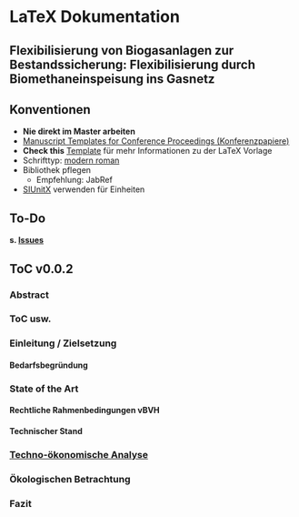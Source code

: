 # LaTeX Dokumentation

## Flexibilisierung von Biogasanlagen zur Bestandssicherung: Flexibilisierung durch Biomethaneinspeisung ins Gasnetz

## Konventionen

- **Nie direkt im Master arbeiten**
- [Manuscript Templates for Conference Proceedings (Konferenzpapiere)](https://www.ieee.org/conferences/publishing/templates.html)
- **Check this** [Template](https://www.overleaf.com/latex/templates/ieee-conference-template/grfzhhncsfqn) für mehr Informationen zu der LaTeX Vorlage
- Schrifttyp: [modern roman](https://tex.stackexchange.com/questions/109703/how-to-determine-the-font-being-used-by-a-latex-document)
- Bibliothek pflegen
	- Empfehlung: JabRef
- [SIUnitX](https://www.namsu.de/Extra/pakete/Siunitx.html) verwenden für Einheiten

## To-Do

**s. [Issues](https://github.com/htw-pro/tex-documentation/issues)**

## ToC v0.0.2

### Abstract

### ToC usw.

### Einleitung / Zielsetzung

#### Bedarfsbegründung

### State of the Art

#### Rechtliche Rahmenbedingungen vBVH

#### Technischer Stand

### [Techno-ökonomische Analyse](https://www.ke-next.de/karriere-management/management/neue-methode-identifiziert-oekonomisches-optimum-322.html)

### Ökologischen Betrachtung

### Fazit

